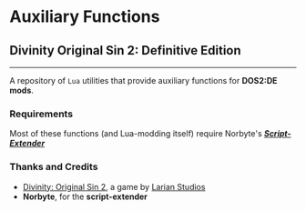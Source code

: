 # Auxiliary Functions

## Divinity Original Sin 2: Definitive Edition

---

A repository of `Lua` utilities that provide auxiliary functions for **DOS2:DE mods**.

### Requirements

Most of these functions (and Lua-modding itself) require Norbyte's **_[Script-Extender](https://github.com/Norbyte/ositools)_**

### Thanks and Credits

- [Divinity: Original Sin 2](http://store.steampowered.com/app/435150/Divinity_Original_Sin_2/), a game by [Larian Studios](http://larian.com/)
- **Norbyte**, for the **script-extender**
